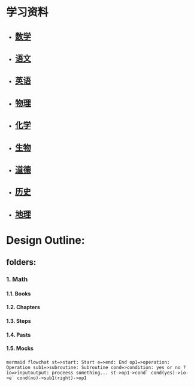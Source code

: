 # 学习资料
  * ## [数学](./docs/1.math/math.md)
  * ## [语文](./docs/2.chinese/chinese.md)
  * ## [英语](./docs/3.english/english.md)
  * ## [物理](./docs/4.physics/physics.md)
  * ## [化学](./docs/5.chemistry/chemistry.md)
  * ## [生物](./docs/6.biology/biology.md)
  * ## [道德](./docs/7.ethics/ethics.md)
  * ## [历史](./docs/8.history/history.md)
  * ## [地理](./docs/9.geography/geography.md)


# Design Outline:
## folders:
### 1. Math
#### 1.1. Books
#### 1.2. Chapters
#### 1.3. Steps
#### 1.4. Pasts
#### 1.5. Mocks


​```mermaid
flowchat
st=>start: Start
e=>end: End
op1=>operation: Operation
sub1=>subroutine: Subroutine
cond=>condition: yes or no ?
io=>inputoutput: proceess something...
st->op1->cond`
cond(yes)->io->e`
cond(no)->sub1(right)->op1
​```
